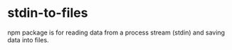 # stdin-to-files
npm package is for reading data from a process stream (stdin) and saving data into files.
